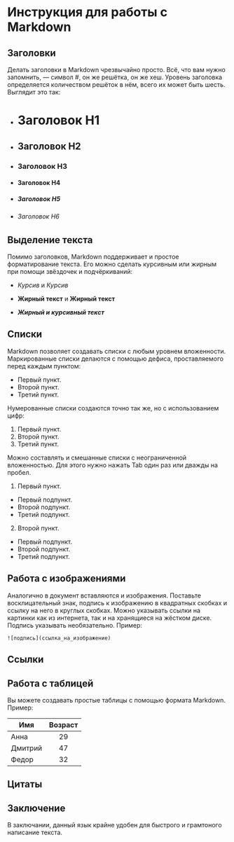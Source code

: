 # Инструкция для работы с Markdown
## Заголовки 

Делать заголовки в Markdown чрезвычайно просто. Всё, что вам нужно запомнить, — символ #, он же решётка, он же хеш. Уровень заголовка определяется количеством решёток в нём, всего их может быть шесть. Выглядит это так:

* # Заголовок H1
* ## Заголовок H2
* ### Заголовок H3
* #### Заголовок H4
* ##### Заголовок H5
* ###### Заголовок H6



## Выделение текста

Помимо заголовков, Markdown поддерживает и простое форматирование текста. Его можно сделать курсивным или жирным при помощи звёздочек и подчёркиваний:

* *Курсив* и _Курсив_

* **Жирный текст** и __Жирный текст__

* ***Жирный и курсивный текст***

## Списки

Markdown позволяет создавать списки с любым уровнем вложенности. Маркированные списки делаются с помощью дефиса, проставляемого перед каждым пунктом:

- Первый пункт.
- Второй пункт.
- Третий пункт.

Нумерованные списки создаются точно так же, но с использованием цифр:

1. Первый пункт.
2. Второй пункт.
3. Третий пункт.

Можно составлять и смешанные списки с неограниченной вложенностью. Для этого нужно нажать Tab один раз или дважды на пробел.

1. Первый пункт.
- Первый подпункт.
- Второй подпункт.
- Третий подпункт.
2. Второй пункт.
- Первый подпункт.
- Второй подпункт.
- Третий подпункт.



## Работа с изображениями

Аналогично в документ вставляются и изображения. Поставьте восклицательный знак, подпись к изображению в квадратных скобках и ссылку на него в круглых скобках. Можно указывать ссылки на картинки как из интернета, так и на хранящиеся на жёстком диске. Подпись указывать необязательно. Пример:

    ![подпись](ссылка_на_изображение)

## Ссылки

## Работа с таблицей

Вы можете создавать простые таблицы с помощью формата Markdown. 
Пример:

Имя      | Возраст
---------|:-------:
Анна     |   29
Дмитрий  |   47
Федор    |   32


## Цитаты

## Заключение
В заключании, данный язык крайне удобен для быстрого и грамтоного написание текста.